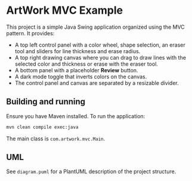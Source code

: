 # ArtWork MVC Example

This project is a simple Java Swing application organized using the MVC pattern. It provides:

- A top left control panel with a color wheel, shape selection, an eraser tool and sliders for line thickness and erase radius.
- A top right drawing canvas where you can drag to draw lines with the selected color and thickness or erase with the eraser tool.
- A bottom panel with a placeholder **Review** button.
- A dark mode toggle that inverts colors on the canvas.
- The control panel and canvas are separated by a resizable divider.

## Building and running

Ensure you have Maven installed. To run the application:

```bash
mvn clean compile exec:java
```

The main class is `com.artwork.mvc.Main`.

## UML

See `diagram.puml` for a PlantUML description of the project structure.
